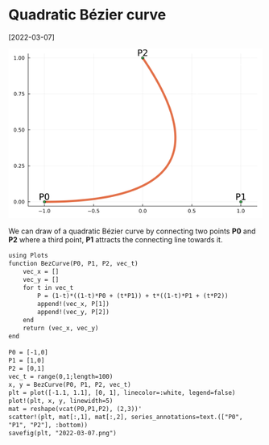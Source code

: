 # Quadratic Bézier curve

[2022-03-07]

![](/img/2022-03-07.png)

We can draw of a quadratic Bézier curve by connecting two points **P0** and **P2** where a third point, **P1** attracts the connecting line towards it.

```
using Plots
function BezCurve(P0, P1, P2, vec_t)
    vec_x = []
    vec_y = []
    for t in vec_t
        P = (1-t)*((1-t)*P0 + (t*P1)) + t*((1-t)*P1 + (t*P2))
        append!(vec_x, P[1])
        append!(vec_y, P[2])
    end
    return (vec_x, vec_y)
end

P0 = [-1,0]
P1 = [1,0]
P2 = [0,1]
vec_t = range(0,1;length=100)
x, y = BezCurve(P0, P1, P2, vec_t)
plt = plot([-1.1, 1.1], [0, 1], linecolor=:white, legend=false)
plot!(plt, x, y, linewidth=5)
mat = reshape(vcat(P0,P1,P2), (2,3))'
scatter!(plt, mat[:,1], mat[:,2], series_annotations=text.(["P0", "P1", "P2"], :bottom))
savefig(plt, "2022-03-07.png")
```